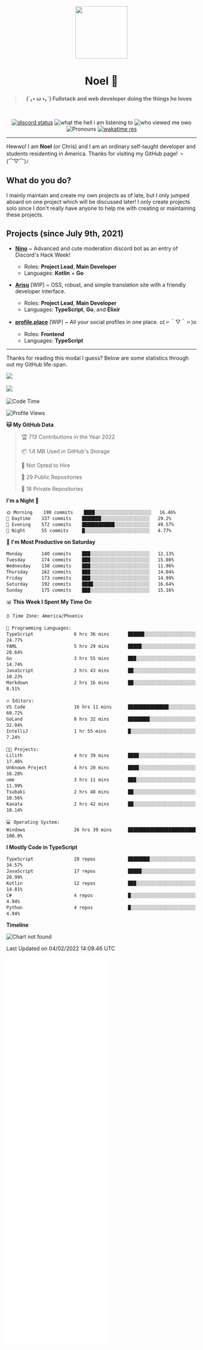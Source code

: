 <div align='center'>
  <div align='center'>
    <img
      src='https://cdn.floofy.dev/art/icons/icon_cinnamonserval.png'
      width='138'
      height='138'
    />
  </div>
  <h1>Noel 🐾</h1>
  <blockquote><strong>(´｡• ω •｡`) Fullstack and web developer doing the things he loves</strong></blockquote>

  <br />

  <a href='https://discord.com/users/280158289667555328' target='_blank'><img alt="discord status" src="https://dev.discordprofiles.me/badge/status/280158289667555328" /></a>
  <img alt="what the hell i am listening to" src="https://dev.discordprofiles.me/badge/spotify/280158289667555328" />
  <img alt="who viewed me owo" src="https://komarev.com/ghpvc/?username=auguwu" />
  <img alt='Pronouns' src='https://img.shields.io/endpoint?url=https://pronoundb.org/shields/6004d014406af11e4593a013' />
  <a href="https://wakatime.com/@auguwu" target='_blank'>
    <img alt='wakatime res' src='https://wakatime.com/badge/user/89736485-42ec-4c0f-a2f3-481db74514dc.svg' />
  </a>
</div>

<hr />

Hewwo! I am **Noel** (or Chris) and I am an ordinary self-taught developer and students residenting in America. Thanks for visiting my GitHub page! ヽ(⌒▽⌒)ﾉ

## What do you do?
I mainly maintain and create my own projects as of late, but I only jumped aboard on one project which will be discussed later! I only create projects
solo since I don't really have anyone to help me with creating or maintaining these projects.

## Projects (since July 9th, 2021)
- [**Nino**](https://nino.sh) ~ Advanced and cute moderation discord bot as an entry of Discord's Hack Week!
  - Roles: **Project Lead**, **Main Developer**
  - Languages: **Kotlin** + **Go**

- [**Arisu**](https://arisu.land) [WIP] ~ OSS, robust, and simple translation site with a friendly developer interface.
  - Roles: **Project Lead**, **Main Developer**
  - Languages: **TypeScript**, **Go**, and **Elixir**

- [**profile.place**](https://profile.place) [WIP] ~ All your social profiles in one place. o(〃＾▽＾〃)o
  - Roles: **Frontend**
  - Languages: **TypeScript**

---

Thanks for reading this modal I guess? Below are some statistics through out my GitHub life-span.

![](https://github-readme-stats.vercel.app/api?username=auguwu&count_private=true&show_icons=true&theme=gruvbox)

![](https://github-readme-stats.vercel.app/api/top-langs/?username=auguwu&layout=compact&theme=gruvbox)

<!--START_SECTION:waka-->
![Code Time](http://img.shields.io/badge/Code%20Time-2%2C699%20hrs%2033%20mins-blue)

![Profile Views](http://img.shields.io/badge/Profile%20Views-57-blue)

**🐱 My GitHub Data** 

> 🏆 713 Contributions in the Year 2022
 > 
> 📦 1.6 MB Used in GitHub's Storage 
 > 
> 🚫 Not Opted to Hire
 > 
> 📜 29 Public Repositories 
 > 
> 🔑 18 Private Repositories  
 > 
**I'm a Night 🦉** 

```text
🌞 Morning    190 commits    ████░░░░░░░░░░░░░░░░░░░░░   16.46% 
🌆 Daytime    337 commits    ███████░░░░░░░░░░░░░░░░░░   29.2% 
🌃 Evening    572 commits    ████████████░░░░░░░░░░░░░   49.57% 
🌙 Night      55 commits     █░░░░░░░░░░░░░░░░░░░░░░░░   4.77%

```
📅 **I'm Most Productive on Saturday** 

```text
Monday       140 commits    ███░░░░░░░░░░░░░░░░░░░░░░   12.13% 
Tuesday      174 commits    ███░░░░░░░░░░░░░░░░░░░░░░   15.08% 
Wednesday    138 commits    ███░░░░░░░░░░░░░░░░░░░░░░   11.96% 
Thursday     162 commits    ███░░░░░░░░░░░░░░░░░░░░░░   14.04% 
Friday       173 commits    ███░░░░░░░░░░░░░░░░░░░░░░   14.99% 
Saturday     192 commits    ████░░░░░░░░░░░░░░░░░░░░░   16.64% 
Sunday       175 commits    ███░░░░░░░░░░░░░░░░░░░░░░   15.16%

```


📊 **This Week I Spent My Time On** 

```text
⌚︎ Time Zone: America/Phoenix

💬 Programming Languages: 
TypeScript               6 hrs 36 mins       ██████░░░░░░░░░░░░░░░░░░░   24.77% 
YAML                     5 hrs 29 mins       █████░░░░░░░░░░░░░░░░░░░░   20.64% 
Go                       3 hrs 55 mins       ███░░░░░░░░░░░░░░░░░░░░░░   14.74% 
JavaScript               2 hrs 43 mins       ██░░░░░░░░░░░░░░░░░░░░░░░   10.23% 
Markdown                 2 hrs 16 mins       ██░░░░░░░░░░░░░░░░░░░░░░░   8.51%

🔥 Editors: 
VS Code                  16 hrs 11 mins      ███████████████░░░░░░░░░░   60.72% 
GoLand                   8 hrs 32 mins       ████████░░░░░░░░░░░░░░░░░   32.04% 
IntelliJ                 1 hr 55 mins        █░░░░░░░░░░░░░░░░░░░░░░░░   7.24%

🐱‍💻 Projects: 
Lilith                   4 hrs 39 mins       ████░░░░░░░░░░░░░░░░░░░░░   17.46% 
Unknown Project          4 hrs 20 mins       ████░░░░░░░░░░░░░░░░░░░░░   16.28% 
ume                      3 hrs 11 mins       ███░░░░░░░░░░░░░░░░░░░░░░   11.99% 
Tsubaki                  2 hrs 48 mins       ██░░░░░░░░░░░░░░░░░░░░░░░   10.56% 
Kanata                   2 hrs 42 mins       ██░░░░░░░░░░░░░░░░░░░░░░░   10.14%

💻 Operating System: 
Windows                  26 hrs 39 mins      █████████████████████████   100.0%

```

**I Mostly Code in TypeScript** 

```text
TypeScript               28 repos            ████████░░░░░░░░░░░░░░░░░   34.57% 
JavaScript               17 repos            █████░░░░░░░░░░░░░░░░░░░░   20.99% 
Kotlin                   12 repos            ███░░░░░░░░░░░░░░░░░░░░░░   14.81% 
C#                       4 repos             █░░░░░░░░░░░░░░░░░░░░░░░░   4.94% 
Python                   4 repos             █░░░░░░░░░░░░░░░░░░░░░░░░   4.94%

```


**Timeline**

![Chart not found](https://raw.githubusercontent.com/auguwu/auguwu/master/charts/bar_graph.png) 


 Last Updated on 04/02/2022 14:08:46 UTC
<!--END_SECTION:waka-->

![](./github-metrics.svg)
